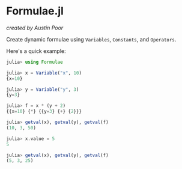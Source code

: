 # Formulae.jl

_created by Austin Poor_

Create dynamic formulae using `Variables`, `Constants`, and `Operators`.

Here's a quick example:

```julia
julia> using Formulae

julia> x = Variable("x", 10)
{x=10}

julia> y = Variable("y", 3)
{y=3}

julia> f = x * (y + 2)
{{x=10} {*} {{y=3} {+} {2}}}

julia> getval(x), getval(y), getval(f)
(10, 3, 50)

julia> x.value = 5
5

julia> getval(x), getval(y), getval(f)
(5, 3, 25)
```

